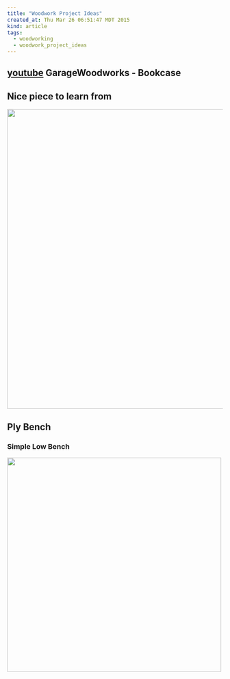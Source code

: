 ```yaml
---
title: "Woodwork Project Ideas"
created_at: Thu Mar 26 06:51:47 MDT 2015
kind: article
tags:
  - woodworking
  - woodwork_project_ideas
---
```


## <a href="https://www.youtube.com/watch?v=v_SFLBKQjPo" target="_blank">youtube</a> GarageWoodworks - Bookcase


## Nice piece to learn from

<img src="/assets/images/7ft-wooden-chest.jpg" width="700px">

## Ply Bench

<h3>Simple Low Bench</h3>

<img src="/assets/images/simple-low-bench.png" width="500px">

<!--
html boilerplate
<a href="" target="_blank"></a>
<a name=""></a>
<img src="" width="400px">
<ul>
  <li></li>
</ul>
<pre>
</pre>
<p style="margin-bottom: 2em;"></p>
<hr style="border: 0; height: 3px; background: #333; background-image: linear-gradient(to right, #ccc, #333, #ccc);">
<pre><code>
</code></pre>
<math xmlns='http://www.w3.org/1998/Math/MathML' display='block'>
</math>
-->
